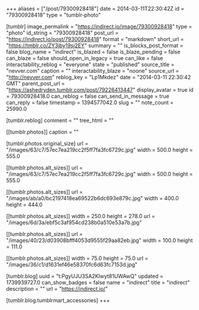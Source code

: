 +++
aliases = ["/post/79300928418"]
date = 2014-03-11T22:30:42Z
id = "79300928418"
type = "tumblr-photo"

[tumblr]
image_permalink = "https://indirect.io/image/79300928418"
type = "photo"
id_string = "79300928418"
post_url = "https://indirect.io/post/79300928418"
format = "markdown"
short_url = "https://tmblr.co/ZY3jby19sj2EY"
summary = ""
is_blocks_post_format = false
blog_name = "indirect"
is_blazed = false
is_blaze_pending = false
can_blaze = false
should_open_in_legacy = true
can_like = false
interactability_reblog = "everyone"
state = "published"
source_title = "nevver.com"
caption = ""
interactability_blaze = "noone"
source_url = "http://nevver.com"
reblog_key = "Lp1Mkdez"
date = "2014-03-11 22:30:42 GMT"
parent_post_url = "https://ashedryden.tumblr.com/post/79226413447"
display_avatar = true
id = 79300928418.0
can_reblog = false
can_send_in_message = true
can_reply = false
timestamp = 1394577042.0
slug = ""
note_count = 25990.0

[tumblr.reblog]
comment = ""
tree_html = ""

[[tumblr.photos]]
caption = ""

[tumblr.photos.original_size]
url = "/images/63/c7/57ec7ea219cc2f5ff7fa3fc6729c.jpg"
width = 500.0
height = 555.0

[[tumblr.photos.alt_sizes]]
url = "/images/63/c7/57ec7ea219cc2f5ff7fa3fc6729c.jpg"
width = 500.0
height = 555.0

[[tumblr.photos.alt_sizes]]
url = "/images/ab/a0/bc2197418ea69522b6dc693e879c.jpg"
width = 400.0
height = 444.0

[[tumblr.photos.alt_sizes]]
width = 250.0
height = 278.0
url = "/images/6d/3a/ebf5c3af954cd238b0a510e53a7b.jpg"

[[tumblr.photos.alt_sizes]]
url = "/images/40/23/d03908bfff4053d9555f29aa82eb.jpg"
width = 100.0
height = 111.0

[[tumblr.photos.alt_sizes]]
width = 75.0
height = 75.0
url = "/images/36/c1/d1631ef46e58370fc6d63fc7153d.jpg"

[tumblr.blog]
uuid = "t:PgyUJU3SA2Klwyt81UWAwQ"
updated = 1739939727.0
can_show_badges = false
name = "indirect"
title = "indirect"
description = ""
url = "https://indirect.io/"

[tumblr.blog.tumblrmart_accessories]
+++
